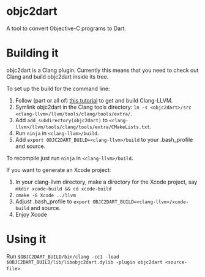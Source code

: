 # objc2dart

A tool to convert Objective-C programs to Dart.

# Building it

objc2dart is a Clang plugin. Currently this means that you need to check out Clang and build objc2dart inside its tree.

To set up the build for the command line:

1. Follow (part or all of) [this tutorial](http://clang.llvm.org/docs/LibASTMatchersTutorial.html) to get and build Clang-LLVM.
2. Symlink objc2dart in the Clang tools directory: `ln -s <objc2dart>/src <clang-llvm>/llvm/tools/clang/tools/extra/`.
3. Add `add_subdirectory(objc2dart)` to `<clang-llvm>/llvm/tools/clang/tools/extra/CMakeLists.txt`.
4. Run `ninja` in `<clang-llvm>/build`.
5. Add `export OBJC2DART_BUILD=<clang-llvm>/build` to your .bash_profile and source.

To recompile just run `ninja` in `<clang-llvm>/build`.

If you want to generate an Xcode project:

1. In your clang-llvm directory, make a directory for the Xcode project, say `mkdir xcode-build && cd xcode-build`
2. `cmake -G Xcode ../llvm`
5. Adjust .bash_profile to `export OBJC2DART_BUILD=<clang-llvm>/xcode-build` and source.
4. Enjoy Xcode

# Using it

Run `$OBJC2DART_BUILD/bin/clang -cc1 -load $OBJC2DART_BUILD/lib/libobjc2dart.dylib -plugin objc2dart <source-file>`.
